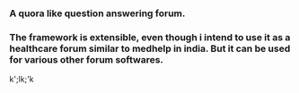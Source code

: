 <html>
<body>
   <h3>
        A quora like question answering forum.
   </h3>
   <h3>
       The framework is extensible, even though i intend to use it as a healthcare forum similar to medhelp in india. But
       it can be used for various other forum softwares.
   </h3>
</body>
</html>

k';lk;'k
